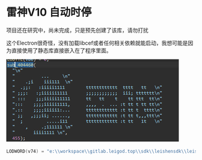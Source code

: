 # 雷神V10 自动时停

项目还在研究中，尚未完成，只是预先创建了该库，请勿打扰

这个Electron很奇怪，没有加载libcef或者任何相关依赖就能启动，我想可能是因为直接使用了静态库直接嵌入在了程序里面。

![weewooweewoo](https://raw.githubusercontent.com/extremeblackliu/LeiGodAutoTimerV10/master/lg.jpg)

```c
LODWORD(v74) = "e:\\workspace\\gitlab.leigod.top\\sdk\\leishensdk\\leishensdk\\leishensdk\\main.cpp";
```
